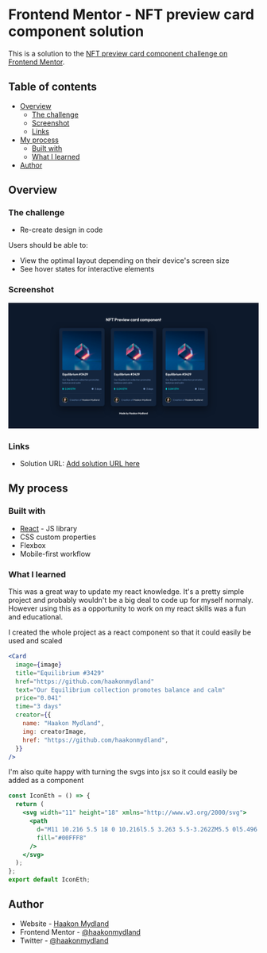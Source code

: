 # Frontend Mentor - NFT preview card component solution

This is a solution to the [NFT preview card component challenge on Frontend Mentor](https://www.frontendmentor.io/challenges/nft-preview-card-component-SbdUL_w0U).

## Table of contents

- [Overview](#overview)
  - [The challenge](#the-challenge)
  - [Screenshot](#screenshot)
  - [Links](#links)
- [My process](#my-process)
  - [Built with](#built-with)
  - [What I learned](#what-i-learned)
- [Author](#author)

## Overview

### The challenge

- Re-create design in code

Users should be able to:

- View the optimal layout depending on their device's screen size
- See hover states for interactive elements

### Screenshot

![Screenshot](./Screenshot.png)

### Links

- Solution URL: [Add solution URL here](https://your-solution-url.com)

## My process

### Built with

- [React](https://reactjs.org/) - JS library
- CSS custom properties
- Flexbox
- Mobile-first workflow

### What I learned

This was a great way to update my react knowledge. It's a pretty simple project and probably wouldn't be a big deal to code up for myself normaly. However using this as a opportunity to work on my react skills was a fun and educational.

I created the whole project as a react component so that it could easily be used and scaled

```jsx
<Card
  image={image}
  title="Equilibrium #3429"
  href="https://github.com/haakonmydland"
  text="Our Equilibrium collection promotes balance and calm"
  price="0.041"
  time="3 days"
  creator={{
    name: "Haakon Mydland",
    img: creatorImage,
    href: "https://github.com/haakonmydland",
  }}
/>
```

I'm also quite happy with turning the svgs into jsx so it could easily be added as a component

```jsx
const IconEth = () => {
  return (
    <svg width="11" height="18" xmlns="http://www.w3.org/2000/svg">
      <path
        d="M11 10.216 5.5 18 0 10.216l5.5 3.263 5.5-3.262ZM5.5 0l5.496 9.169L5.5 12.43 0 9.17 5.5 0Z"
        fill="#00FFF8"
      />
    </svg>
  );
};
export default IconEth;
```

## Author

- Website - [Haakon Mydland](https://www.haakonmydland.com/home)
- Frontend Mentor - [@haakonmydland](https://www.frontendmentor.io/profile/haakonmydland)
- Twitter - [@haakonmydland](https://www.twitter.com/haakonmydland)
